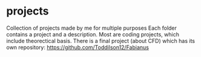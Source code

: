 # projects
Collection of projects made by me for multiple purposes
Each folder contains a project and a description. Most are coding projects, which include theorectical basis.
There is a final project (about CFD) which has its own repository: https://github.com/Toddilson12/Fabianus
